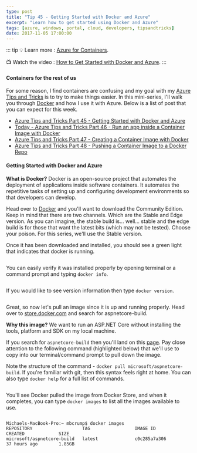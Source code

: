 ```yaml
---
type: post
title: "Tip 45 - Getting Started with Docker and Azure"
excerpt: "Learn how to get started using Docker and Azure"
tags: [azure, windows, portal, cloud, developers, tipsandtricks]
date: 2017-11-05 17:00:00
---
```


::: tip
:bulb: Learn more : [Azure for Containers](https://docs.microsoft.com/azure/containers/?WT.mc_id=docs-azuredevtips-azureappsdev). 

:tv: Watch the video : [How to Get Started with Docker and Azure](https://www.youtube.com/watch?v=Kx7mOgdr3Ro&list=PLLasX02E8BPCNCK8Thcxu-Y-XcBUbhFWC&index=36?WT.mc_id=youtube-azuredevtips-azureappsdev).
:::

#### Containers for the rest of us

For some reason, I find containers are confusing and my goal with my [Azure Tips and Tricks](https://michaelcrump.net/azure-tips-and-tricks-complete-list/) is to try to make things easier. In this mini-series, I'll walk you through [Docker](https://www.docker.com) and how I use it with Azure. Below is a list of post that you can expect for this week. 

* [Azure Tips and Tricks Part 45 - Getting Started with Docker and Azure](tip45.html)
* [Today - Azure Tips and Tricks Part 46 - Run an app inside a Container Image with Docker](tip46.html)
* [Azure Tips and Tricks Part 47 - Creating a Container Image with Docker](tip47.html)
* [Azure Tips and Tricks Part 48 - Pushing a Container Image to a Docker Repo](tip48.html)

#### Getting Started with Docker and Azure

**What is Docker?** Docker is an open-source project that automates the deployment of applications inside software containers. It automates the repetitive tasks of setting up and configuring development environments so that developers can develop. 


Head over to [Docker](https://www.docker.com/) and you'll want to download the Community Edition. Keep in mind that there are two channels. Which are the Stable and Edge version. As you can imagine, the stable build is... well... stable and the edge build is for those that want the latest bits (which may not be tested). Choose your poison. For this series, we'll use the Stable version. 

Once it has been downloaded and installed, you should see a green light that indicates that docker is running. 

<img :src="$withBase('/files/dockerazure1.png')">

You can easily verify it was installed properly by opening terminal or a command prompt and typing `docker info`.

<img :src="$withBase('/files/dockerazure2.png')">

If you would like to see version information then type `docker version`. 

<img :src="$withBase('/files/dockerazure3.png')">

Great, so now let's pull an image since it is up and running properly. Head over to [store.docker.com](http://store.docker.com) and search for aspnetcore-build. 

**Why this image?** We want to run an ASP.NET Core without installing the tools, platform and SDK on my local machine. 


If you search for `aspnetcore-build` then you'll land on this [page](https://store.docker.com/community/images/microsoft/aspnetcore-build). Pay close attention to the following command (highlighted below) that we'll use to copy into our terminal/command prompt to pull down the image. 

Note the structure of the command - `docker pull microsoft/aspnetcore-build`. If you're familiar with git, then this syntax feels right at home. You can also type `docker help` for a full list of commands. 

<img :src="$withBase('/files/dockerazure4.png')">

You'll see Docker pulled the image from Docker Store, and when it completes, you can type `docker images` to list all the images available to use. 

<img :src="$withBase('/files/dockerazure5.gif')">

```
Michaels-MacBook-Pro:~ mbcrump$ docker images
REPOSITORY                   TAG                 IMAGE ID            CREATED             SIZE
microsoft/aspnetcore-build   latest              c0c285a7a306        37 hours ago        1.85GB
```
